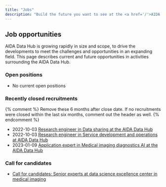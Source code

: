 ```yaml
---
title: "Jobs"
description: "Build the future you want to see at the <a href='/'>AIDA Data Hub</a>."
---
```


## Job opportunities

AIDA Data Hub is growing rapidly in size and scope, to drive the developments
to meet the challenges and opportunities in an expanding field. This page
describes current and future opportunities in activities surrounding the
AIDA Data Hub.

### Open positions

* No current open positions

### Recently closed recruitments

{% comment %}
Remove these 6 months after close date. If no recruitments were closed within 
the last six months, comment out the header as well.
{% endcomment %}
* 2022-10-03 [Research engineer in Data sharing at the AIDA Data Hub](2022-10-03-data-sharing-engineer/)
* 2022-10-03 [Research engineer in Service development and operations at AIDA Data Hub](2022-10-03-devops-engineer/)
* 2023-01-09 [Application expert in Medical imaging diagnostics AI at the AIDA Data Hub](2023-01-09-application-expert/)

### Call for candidates

* [Call for candidates: Senior experts at data science excellence center in medical imaging](senior-experts/)
